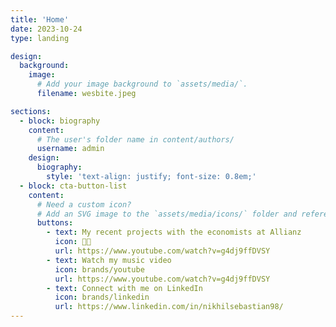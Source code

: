 ```yaml
---
title: 'Home'
date: 2023-10-24
type: landing

design:
  background:
    image:
      # Add your image background to `assets/media/`.
      filename: wesbite.jpeg

sections:
  - block: biography
    content:
      # The user's folder name in content/authors/
      username: admin
    design:
      biography:
        style: 'text-align: justify; font-size: 0.8em;'
  - block: cta-button-list
    content:
      # Need a custom icon?
      # Add an SVG image to the `assets/media/icons/` folder and reference it in the `icon` field below
      buttons:
        - text: My recent projects with the economists at Allianz
          icon: 🧑‍💻️
          url: https://www.youtube.com/watch?v=g4dj9ffDVSY
        - text: Watch my music video
          icon: brands/youtube
          url: https://www.youtube.com/watch?v=g4dj9ffDVSY
        - text: Connect with me on LinkedIn
          icon: brands/linkedin
          url: https://www.linkedin.com/in/nikhilsebastian98/
---
```

